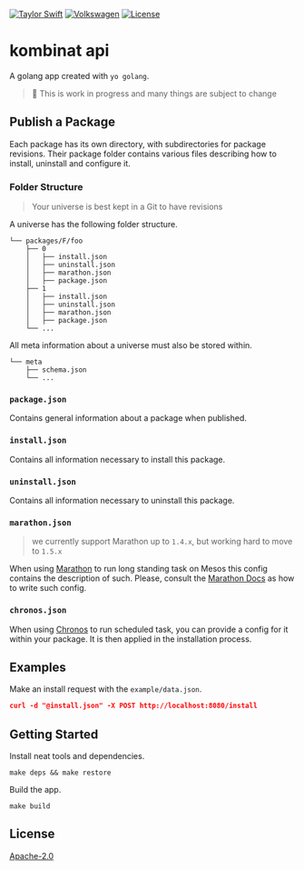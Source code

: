 [![Taylor Swift](https://img.shields.io/badge/secured%20by-taylor%20swift-brightgreen.svg)](https://twitter.com/SwiftOnSecurity)
[![Volkswagen](https://auchenberg.github.io/volkswagen/volkswargen_ci.svg?v=1)](https://github.com/auchenberg/volkswagen)
[![License](https://img.shields.io/badge/License-Apache%202.0-blue.svg)](https://opensource.org/licenses/Apache-2.0)

# kombinat api

A golang app created with `yo golang`.

> :construction_worker: This is work in progress and many things are subject to change

## Publish a Package

Each package has its own directory, with subdirectories for package revisions. Their package folder contains various files describing how to install, uninstall and configure it.

### Folder Structure

> Your universe is best kept in a Git to have revisions

A universe has the following folder structure.

```
└── packages/F/foo
    ├── 0
    │   ├── install.json
    │   ├── uninstall.json
    │   ├── marathon.json
    │   ├── package.json
    ├── 1
    │   ├── install.json
    │   ├── uninstall.json
    │   ├── marathon.json
    │   ├── package.json
    └── ...
```

All meta information about a universe must also be stored within.

```
└── meta
    ├── schema.json
    └── ...
```

### `package.json`

Contains general information about a package when published.

### `install.json`

Contains all information necessary to install this package.

### `uninstall.json`

Contains all information necessary to uninstall this package.

### `marathon.json`

> we currently support Marathon up to `1.4.x`, but working hard to move to `1.5.x`

When using [Marathon](https://mesosphere.github.io) to run long standing task on Mesos this config contains the description of such. Please, consult the [Marathon Docs](https://mesosphere.github.io/marathon/docs) as how to write such config.

### `chronos.json`

When using [Chronos](https://github.com/mesos/chronos) to run scheduled task, you can provide a config for it within your package. It is then applied in the installation process.


## Examples

Make an install request with the `example/data.json`.

```json
curl -d "@install.json" -X POST http://localhost:8080/install
```

## Getting Started

Install neat tools and dependencies.

```
make deps && make restore
```

Build the app.

```
make build
```


## License
[Apache-2.0](/LICENSE)
